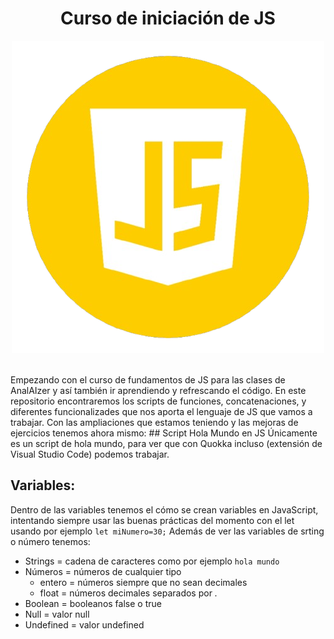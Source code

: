 <h1 align="center">Curso de iniciación de JS</h1>
<div align="center">
 
![JavaScript](https://github.com/pichu2707/curso-js/blob/master/js-javascript-round-logo-icon-png-7017516947717339mnyf7eumy-removebg-preview.png)
</div>

<br>
Empezando con el curso de fundamentos de JS para las clases de AnalAIzer y así también ir aprendiendo y refrescando el código.
En este repositorio encontraremos los scripts de funciones, concatenaciones, y diferentes funcionalizades que nos aporta el lenguaje de JS que vamos a trabajar.
Con las ampliaciones que estamos teniendo y las mejoras de ejercicios tenemos ahora mismo:
## Script Hola Mundo en JS
Únicamente es un script de hola mundo, para ver que con Quokka incluso (extensión de Visual Studio Code) podemos trabajar.

## Variables:
Dentro de las variables tenemos el cómo se crean variables en JavaScript, intentando siempre usar las buenas prácticas del momento con el let
usando por ejemplo ```let miNumero=30;```
Además de ver las variables de srting o número tenemos:
* Strings = cadena de caracteres como por ejemplo ```hola mundo```
* Números = números de cualquier tipo 
  * entero = números siempre que no sean decimales
  * float = números decimales separados por *.*
* Boolean = booleanos false o true
* Null = valor null
* Undefined = valor undefined
